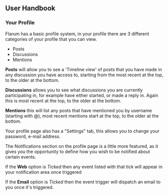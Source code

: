 ## User Handbook
### Your Profile

Flarum has a basic profile system, in your profile there are 3 different categories of your profile that you can view.

 - Posts
 - Discussions
 - Mentions

**Posts** will allow you to see a 'Timeline view' of posts that you have made in any discussion you have access to, starting from the most recent at the top, to the older at the bottom.

**Discussions** allows you to see what discussions you are currently participating in, for example have either started, or made a reply in. Again this is most recent at the top, to the older at the bottom.

**Mentions** this will list any posts that have mentioned you by username (starting with @), most recent mentions start at the top, to the older at the bottom.

Your profile page also has a "Settings" tab, this allows you to change your password, e-mail address.

The Notifications section on the profile page is a little more featured, as it gives you the opportunity to define how you wish to be notified about certain events.

If the **Web** option is _Ticked_ then any event listed with that tick will appear in your notification area once triggered

If the **Email** option is _Ticked_ then the event trigger will dispatch an email to you once it's triggered.


